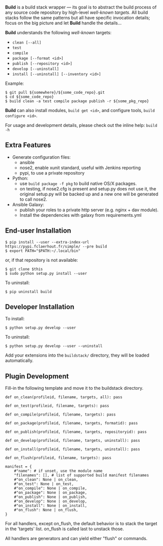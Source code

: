 **Build** is a build stack wrapper — its goal is to abstract the build process
of any source code repository by high-level *well-known targets*.
All build stacks follow the same patterns but all have specific invocation details;
focus on the big picture and let **Build** handle the details…

**Build** understands the following *well-known* targets:
  * `clean [--all]`
  * `test`
  * `compile`
  * `package [--format <id>]`
  * `publish [--repository <id>]`
  * `develop [--uninstall]`
  * `install [--uninstall] [--inventory <id>]`

Example:

	$ git pull ${somewhere}/${some_code_repo}.git
	$ cd ${some_code_repo}
	$ build clean -a test compile package publish -r ${some_pkg_repo}

**Build** can also install modules, `build get <id>`, and configure tools, `build configure <id>`.

For usage and development details, please check out the inline help: `build -h`

Extra Features
--------------

  * Generate configuration files:
    * ansible
    * nose2, enable xunit standard, useful with Jenkins reporting
    * pypi, to use a private repository
  * Python:
    * use `build package -f pkg` to build native OS/X packages.
    * on testing, if nose2.cfg is present and setup.py does not use it, the original setup.py will be backed up and a new one will be generated to call nose2.
  * Ansible Galaxy:
    * publish your roles to a private http server (e.g. nginx + dav module).
    * Install the dependencies with galaxy from requirements.yml

End-user Installation
---------------------

	$ pip install --user --extra-index-url https://pypi.fclaerhout.fr/simple/ --pre build
	$ export PATH="$PATH:~/.local/bin"

or, if that repository is not available:

	$ git clone $this
	$ sudo python setup.py install --user

To uninstall:

	$ pip uninstall build

Developer Installation
----------------------

To install:

	$ python setup.py develop --user

To uninstall:

	$ python setup.py develop --user --uninstall

Add your extensions into the `buildstack/` directory, they will be loaded automatically.

Plugin Development
------------------

Fill-in the following template and move it to the buildstack directory.

	def on_clean(profileid, filename, targets, all): pass

	def on_test(profileid, filename, targets): pass

	def on_compile(profileid, filename, targets): pass

	def on_package(profileid, filename, targets, formatid): pass

	def on_publish(profileid, filename, targets, repositoryid): pass

	def on_develop(profileid, filename, targets, uninstall): pass

	def on_install(profileid, filename, targets, uninstall): pass

	def on_flush(profileid, filename, targets): pass

	manifest = {
		#"name": # if unset, use the module name
		"filenames": [], # list of supported build manifest filenames
		#"on_clean": None | on_clean,
		#"on_test": None | on_test,
		#"on_compile": None | on_compile,
		#"on_package": None | on_package,
		#"on_publish": None | on_publish,
		#"on_develop": None | on_develop,
		#"on_install": None | on_install,
		#"on_flush": None | on_flush,
	}

For all handlers, except on_flush, the default behavior is to stack the
target in the 'targets' list. on_flush is called last to unstack those.

All handlers are generators and can yield either "flush" or commands.

